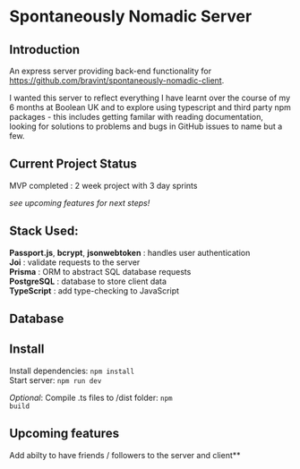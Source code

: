 # Spontaneously Nomadic Server

## Introduction

An express server providing back-end functionality for https://github.com/bravint/spontaneously-nomadic-client.

I wanted this server to reflect everything I have learnt over the course of my 6 months at Boolean UK and to explore using typescript and third party npm packages - this includes getting familar with reading documentation, looking for solutions to problems and bugs in GitHub issues to name but a few.
## Current Project Status

MVP completed : 2 week project with 3 day sprints

*see upcoming features for next steps!*

## Stack Used:

**Passport.js**, **bcrypt**, **jsonwebtoken** : handles user authentication\
**Joi** : validate requests to the server\
**Prisma** : ORM to abstract SQL database requests\
**PostgreSQL** : database to store client data\
**TypeScript** : add type-checking to JavaScript

## Database 

## Install

Install dependencies: <code>npm install</code>\
Start server: <code>npm run dev</code>

*Optional*: Compile .ts files to /dist folder: <code>npm build</code>

## Upcoming features

Add abilty to have friends / followers to the server and client**